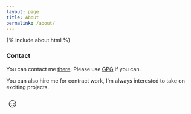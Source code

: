```yaml
---
layout: page
title: About
permalink: /about/
---
```


{% include about.html %}

### Contact

You can contact me <a href="mailto:cedric AT felizard.fr" data-proofer-ignore>there</a>.
Please use <a href="https://raw.githubusercontent.com/infertux/dotfiles/master/0xEEC73D5809A98A9B.asc" target="_blank">GPG</a> if you can.


You can also hire me for contract work, I'm always interested to take on exciting projects.

<span title="Don't forget to smile!" style="font-size: 2rem">&#9786;</span>
